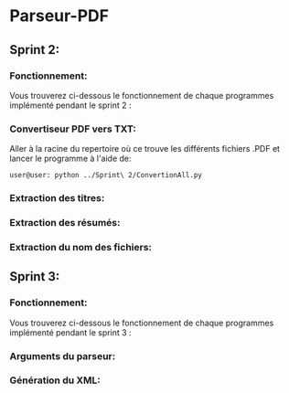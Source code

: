 # Parseur-PDF

## Sprint 2:

### Fonctionnement:

Vous trouverez ci-dessous le fonctionnement de chaque programmes implémenté pendant le sprint 2 :

### Convertiseur PDF vers TXT:

Aller à la racine du repertoire où ce trouve les différents fichiers .PDF et lancer le programme à l'aide de:

```console
user@user: python ../Sprint\ 2/ConvertionAll.py
```

### Extraction des titres:


### Extraction des résumés:


### Extraction du nom des fichiers:


## Sprint 3:

### Fonctionnement:

Vous trouverez ci-dessous le fonctionnement de chaque programmes implémenté pendant le sprint 3 :

### Arguments du parseur:



### Génération du XML:

